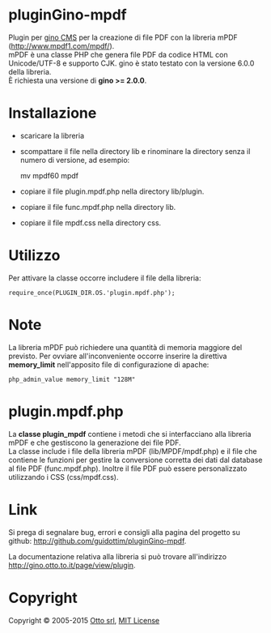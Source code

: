 pluginGino-mpdf
================

Plugin per [gino CMS](https://github.com/otto-torino/gino) per la creazione di file PDF con la libreria mPDF (http://www.mpdf1.com/mpdf/).   
mPDF è una classe PHP che genera file PDF da codice HTML con Unicode/UTF-8 e supporto CJK. gino è stato testato con la versione 6.0.0 della libreria.   
È richiesta una versione di **gino >= 2.0.0**.

# Installazione

* scaricare la libreria
* scompattare il file nella directory lib e rinominare la directory senza il numero di versione, ad esempio:

	mv mpdf60 mpdf

* copiare il file plugin.mpdf.php nella directory lib/plugin.
* copiare il file func.mpdf.php nella directory lib.
* copiare il file mpdf.css nella directory css.

# Utilizzo

Per attivare la classe occorre includere il file della libreria:

	require_once(PLUGIN_DIR.OS.'plugin.mpdf.php');

# Note

La libreria mPDF può richiedere una quantità di memoria maggiore del previsto.
Per ovviare all'inconveniente occorre inserire la direttiva **memory_limit** nell'apposito file di configurazione di apache:

	php_admin_value memory_limit "128M"

# plugin.mpdf.php

La **classe plugin_mpdf** contiene i metodi che si interfacciano alla libreria mPDF e che gestiscono la generazione dei file PDF.   
La classe include i file della libreria mPDF (lib/MPDF/mpdf.php) e il file che contiene le funzioni per gestire la conversione corretta dei dati dal database al file PDF (func.mpdf.php). Inoltre il file PDF può essere personalizzato utilizzando i CSS (css/mpdf.css).

# Link

Si prega di segnalare bug, errori e consigli alla pagina del progetto su github: http://github.com/guidottim/pluginGino-mpdf.

La documentazione relativa alla libreria si può trovare all'indirizzo <a href="http://gino.otto.to.it/page/view/plugin" target="_blank">http://gino.otto.to.it/page/view/plugin</a>.

# Copyright
Copyright © 2005-2015 [Otto srl](http://www.otto.to.it), [MIT License](http://opensource.org/licenses/MIT)
